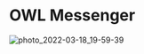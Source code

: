 # OWL Messenger 
![photo_2022-03-18_19-59-39](https://user-images.githubusercontent.com/102149705/183858011-e3b36733-ed11-4290-8358-84e962bb34c9.jpg)

